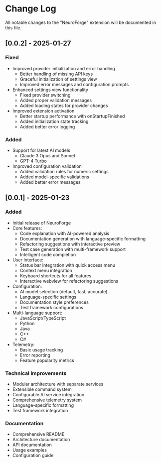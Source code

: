 # Change Log

All notable changes to the "NeuroForge" extension will be documented in this file.

## [0.0.2] - 2025-01-27

### Fixed

- Improved provider initialization and error handling
  - Better handling of missing API keys
  - Graceful initialization of settings view
  - Improved error messages and configuration prompts
- Enhanced settings view functionality
  - Fixed provider switching
  - Added proper validation messages
  - Added loading states for provider changes
- Improved extension activation
  - Better startup performance with onStartupFinished
  - Added initialization state tracking
  - Added better error logging

### Added

- Support for latest AI models
  - Claude 3 Opus and Sonnet
  - GPT-4 Turbo
- Improved configuration validation
  - Added validation rules for numeric settings
  - Added model-specific validations
  - Added better error messages

## [0.0.1] - 2025-01-23

### Added

- Initial release of NeuroForge
- Core features:
  - Code explanation with AI-powered analysis
  - Documentation generation with language-specific formatting
  - Refactoring suggestions with interactive preview
  - Test case generation with multi-framework support
  - Intelligent code completion
- User Interface:
  - Status bar integration with quick access menu
  - Context menu integration
  - Keyboard shortcuts for all features
  - Interactive webview for refactoring suggestions
- Configuration:
  - AI model selection (default, fast, accurate)
  - Language-specific settings
  - Documentation style preferences
  - Test framework configurations
- Multi-language support:
  - JavaScript/TypeScript
  - Python
  - Java
  - C++
  - C#
- Telemetry:
  - Basic usage tracking
  - Error reporting
  - Feature popularity metrics

### Technical Improvements

- Modular architecture with separate services
- Extensible command system
- Configurable AI service integration
- Comprehensive telemetry system
- Language-specific formatting
- Test framework integration

### Documentation

- Comprehensive README
- Architecture documentation
- API documentation
- Usage examples
- Configuration guide
